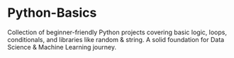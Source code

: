 # Python-Basics
Collection of beginner-friendly Python projects covering basic logic, loops, conditionals, and libraries like random &amp; string. A solid foundation for Data Science &amp; Machine Learning journey.

